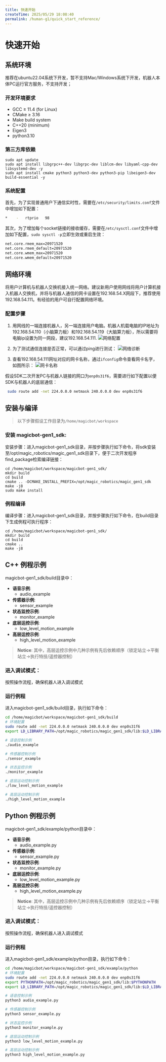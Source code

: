 ```yaml
---
title: 快速开始
createTime: 2025/05/29 18:08:40
permalink: /human-g1/quick_start_reference/
---
```

# 快速开始

## 系统环境
推荐在ubuntu22.04系统下开发，暂不支持Mac/Windows系统下开发，机器人本体PC运行官方服务，不支持开发；

### 开发环境要求

- GCC ≥ 11.4 (for Linux)
- CMake ≥ 3.16
- Make build system
- C++20 (minimum)
- Eigen3
- python3.10

### 第三方库依赖
```
sudo apt update
sudo apt install libgrpc++-dev libgrpc-dev liblcm-dev libyaml-cpp-dev libsystemd-dev -y
sudo apt install cmake python3 python3-dev python3-pip libeigen3-dev build-essential -y
```

### 系统配置

首先，为了实现普通用户下通信实时性，需要在`/etc/security/limits.conf`文件中增加如下配置：
```bash
*    -   rtprio   98
```

其次，为了增加每个socket链接的接收缓存，需要在`/etc/sysctl.conf`文件中增加如下配置，`sudo sysctl -p`立即生效或重启生效：
```bash
net.core.rmem_max=20971520  
net.core.rmem_default=20971520  
net.core.wmem_max=20971520  
net.core.wmem_default=20971520  
```

## 网络环境
将用户计算机与机器人交换机接入统一网络。建议新用户使用网线将用户计算机接入机器人交换机，并将与机器人通信的网卡设置在192.168.54.X网段下，推荐使用192.168.54.111。有经验的用户可自行配置网络环境。


### 配置步骤
1. 用网线的一端连接机器人，另一端连接用户电脑。机器人机载电脑的IP地址为192.168.54.110（小脑算力板）和192.168.54.119（大脑算力板），所以需要将电脑ip设置为同一网段，建议192.168.54.111.
![网络配置](../image/human-g1/ubuntu_net_setting.png)


2. 为了测试通信连接是否正常，可以通过ping进行测试：
![网络诊断](../image/human-g1/ubuntu_ping.png)

3. 查看192.168.54.111网址对应的网卡名称，通过`ifconfig`命令查看网卡名字，如图所示：
![网卡名称](../image/human-g1/network_card_name.png)

假设SDK二次开发PC与机器人链接的网口为`enp0s31f6`，需要进行如下配置以便SDK与机器人的底层通信：

```bash
 sudo route add -net 224.0.0.0 netmask 240.0.0.0 dev enp0s31f6
```

## 安装与编译
> 以下步骤假设工作目录为`/home/magicbot/workspace`

### 安装 magicbot-gen1_sdk:
安装步骤：进入magicbot-gen1_sdk目录，并按步骤执行如下命令，将sdk安装至/opt/magic_robotics/magic_gen1_sdk目录下，便于二次开发程序find_package检索编译链接：

```
cd /home/magicbot/workspace/magicbot-gen1_sdk/
mkdir build
cd build
cmake .. -DCMAKE_INSTALL_PREFIX=/opt/magic_robotics/magic_gen1_sdk
make -j8
sudo make install
```

### 例程编译

编译步骤：进入magicbot-gen1_sdk目录，并按步骤执行如下命令，在build目录下生成例程可执行程序：

```
cd /home/magicbot/workspace/magicbot-gen1_sdk/
mkdir build
cd build
cmake ..
make -j8
```

## C++ 例程示例

magicbot-gen1_sdk/build目录中：

- **语音示例**:
  - audio_example
- **传感器示例**:
  - sensor_example
- **状态监控示例**:
  - monitor_example
- **底层运控示例**:
  - low_level_motion_example
- **高层运控示例**:
  - high_level_motion_example

> **Notice**: 其中，高层运控示例中几种示例有先后依赖顺序（锁定站立->平衡站立->执行特技/遥控器控制）

### 进入调试模式：

按照操作流程，确保机器人进入调试模式

### 运行例程

进入magicbot-gen1_sdk/build目录，执行如下命令：

```bash
cd /home/magicbot/workspace/magicbot-gen1_sdk/build
# 环境配置
sudo route add -net 224.0.0.0 netmask 240.0.0.0 dev enp0s31f6
export LD_LIBRARY_PATH=/opt/magic_robotics/magic_gen1_sdk/lib:$LD_LIBRARY_PATH

# 语音控制示例
./audio_example

# 传感器控制示例
./sensor_example

# 状态监控示例
./monitor_example

# 底层运动控制示例
./low_level_motion_example

# 高层运动控制示例
./high_level_motion_example
```

## Python 例程示例

magicbot-gen1_sdk/example/python目录中：

- **语音示例**:
  - audio_example.py
- **传感器示例**:
  - sensor_example.py
- **状态监控示例**:
  - monitor_example.py
- **底层运控示例**:
  - low_level_motion_example.py
- **高层运控示例**:
  - high_level_motion_example.py

> **Notice**: 其中，高层运控示例中几种示例有先后依赖顺序（锁定站立->平衡站立->执行特技/遥控器控制）


### 进入调试模式：

按照操作流程，确保机器人进入调试模式

### 运行例程

进入magicbot-gen1_sdk/example/python目录，执行如下命令：

```bash
cd /home/magicbot/workspace/magicbot-gen1_sdk/example/python
# 环境配置
sudo route add -net 224.0.0.0 netmask 240.0.0.0 dev enp0s31f6
export PYTHONPATH=/opt/magic_robotics/magic_gen1_sdk/lib:$PYTHONPATH
export LD_LIBRARY_PATH=/opt/magic_robotics/magic_gen1_sdk/lib:$LD_LIBRARY_PATH

# 语音控制示例
python3 audio_example.py

# 传感器控制示例
python3 sensor_example.py

# 状态监控示例
python3 monitor_example.py

# 底层运动控制示例
python3 low_level_motion_example.py

# 高层运动控制示例
python3 high_level_motion_example.py
```